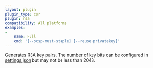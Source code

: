 ```yaml
---
layout: plugin
plugin_type: csr
plugin: rsa
compatibility: All platforms
examples:
- 
    name: Full
    cmd: '[--ocsp-must-staple] [--reuse-privatekey]'
---
```

Generates RSA key pairs. The number of key bits can be configured in [settings.json](/reference/settings) but may not be less than 2048.